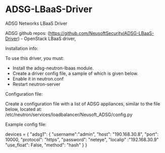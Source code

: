 # ADSG-LBaaS-Driver

ADSG Networks LBaaS Driver

ADSG github repos:
(https://github.com/NeusoftSecurity/ADSG-LBaaS-Driver) - OpenStack LBaaS driver,


Installation info:

To use this driver, you must:
- Install the adsg-neutron-lbaas module.
- Create a driver config file, a sample of which is given below.
- Enable it in neutron.conf
- Restart neutron-server


Configuration file:

Create a configuration file with a list of ADSG appliances, similar to the
file below, located at:
 /etc/neutron/services/loadbalancer/Neusoft_ADSG/config.py


Example config file:

devices = {
    "adsg1": {
        "username":"admin",
        "host": "190.168.30.8",
        "port": 10000,
        "protocol": "https",
        "password": "neteye",
        "localip" :"192.168.30.9"
        "use_float": False,
        "method": "hash"
           }
    }
